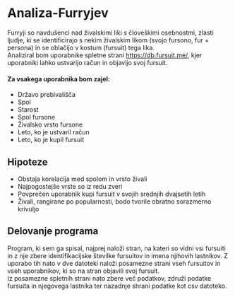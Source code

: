 # Analiza-Furryjev

Furryji so navdušenci nad živalskimi liki s človeškimi osebnostmi, zlasti ljudje, ki se identificirajo s nekim živalskim likom (svojo fursono, fur + persona) in se oblačijo v kostum (fursuit) tega lika.  
Analiziral bom uporabnike spletne strani https://db.fursuit.me/, kjer uporabniki lahko ustvarijo račun in objavijo svoj fursuit.

#### Za vsakega uporabnika bom zajel:
- Državo prebivališča
- Spol
- Starost
- Spol fursone
- Živalsko vrsto fursone
- Leto, ko je ustvaril račun
- Leto, ko je kupil fursuit

## Hipoteze
- Obstaja korelacija med spolom in vrsto živali  
- Najpogostejše vrste so iz redu zveri
- Povprečen uporabnik kupi fursuit v svojih srednjih dvajsetih letih
- Živali, rangirane po popularnosti, bodo tvorile obratno sorazmerno krivuljo

## Delovanje programa
Program, ki sem ga spisal, najprej naloži stran, na kateri so vidni vsi fursuiti in z nje zbere identifikacijske številke fursuitov in imena njihovih lastnikov. Z uporabo tih nato v dve datoteki naloži posamezne strani vseh fursuitov in vseh uporabnikov, ki so na stran objavili svoj fursuit.  
Iz posamezne spletnih strani nato zbere več podatkov, združi podatke fursuita in njegovega lastnika ter nazadnje shrani podatke kot csv datoteko.
